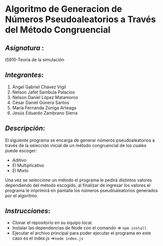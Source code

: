# Algoritmo de Generacion de Números Pseudoaleatorios a Través del Método Congruencial

*Asignatura* : 
---
IS910-Teoría de la simulación

*Integrantes*:
---
1. Ángel Gabriel Chávez Vigil 
2. Nelson Jafet Sambula Palacios 
3. Nelson Daniel López Matamoros 
4. César Daniel Gúnera Santos 
5. Maria Fernanda Zúniga Arteaga 
6. Jesús Eduardo Zambrano Sierra 

*Descripción*:
---

El siguiente programa se encarga de generar números pseudoaleatorios a través de la selección inicial de un método congruencial de los cuales puede escoger:

- Aditivo
- El Multiplicativo
- El Mixto

Una vez se seleccione un método el programa le pedirá distintos valores dependiendo del método escogido, al finalizar de ingresar los valores el programa le imprimirá en pantalla los números pseudoaleatorios generados por el algoritmo.

*Instrucciones*:
---
* Clonar el repositorio en su equipo local.
* Instalar las dependencias de Node con el comando => `npm install`
* Ejecutar el archivo principal para poder ejecutar el programa en este caso es el index.js =>`node index.js`
